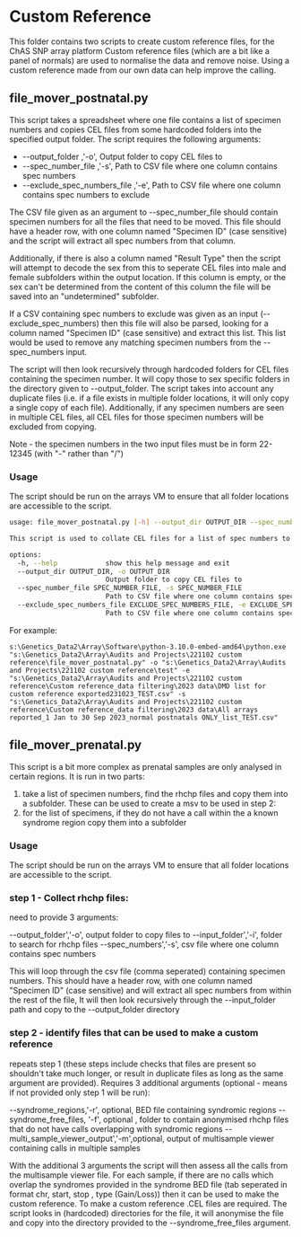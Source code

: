 # Custom Reference

This folder contains two scripts to create custom reference files, for the ChAS SNP array platform
Custom reference files (which are a bit like a panel of normals) are used to normalise the data and remove noise. Using a custom reference made from our own data can help improve the calling.

## file\_mover\_postnatal.py

This script takes a spreadsheet where one file contains a list of specimen numbers and copies CEL files from some hardcoded folders into the specified output folder. The script requires the following arguments:

* --output_folder ,'-o', Output folder to copy CEL files to
* --spec_number_file ,'-s', Path to CSV file where one column contains spec numbers
* --exclude_spec_numbers_file ,'-e', Path to CSV file where one column contains spec numbers to exclude

The CSV file given as an argument to --spec_number_file should contain specimen numbers for all the files that need to be moved. This file should have a header row, with one column named "Specimen ID" (case sensitive) and the script will extract all spec numbers from that column.

Additionally, if there is also a column named "Result Type" then the script will attempt to decode the sex from this to seperate CEL files into male and female subfolders within the output location. If this column is empty, or the sex can't be determined from the content of this column the file will be saved into an "undetermined" subfolder.

If a CSV containing spec numbers to exclude was given as an input (--exclude_spec_numbers) then this file will also be parsed, looking for a column named "Specimen ID" (case sensitive) and extract this list. This list would be used to remove any matching specimen numbers from the --spec_numbers input.

The script will then look recursively through hardcoded folders for CEL files containing the specimen number. It will copy those to sex specific folders in the directory given to --output_folder. The script takes into account any duplicate files (i.e. if a file exists in multiple folder locations, it will only copy a single copy of each file). Additionally, if any specimen numbers are seen in multiple CEL files, all CEL files for those specimen numbers will be excluded from copying.

Note - the specimen numbers in the two input files must be in form 22-12345 (with "-" rather than "/")

### Usage

The script should be run on the arrays VM to ensure that all folder locations are accessible to the script.

```bash
usage: file_mover_postnatal.py [-h] --output_dir OUTPUT_DIR --spec_number_file SPEC_NUMBER_FILE [--exclude_spec_numbers_file EXCLUDE_SPEC_NUMBERS_FILE]

This script is used to collate CEL files for a list of spec numbers to create a custom reference file

options:
  -h, --help            show this help message and exit
  --output_dir OUTPUT_DIR, -o OUTPUT_DIR
                        Output folder to copy CEL files to
  --spec_number_file SPEC_NUMBER_FILE, -s SPEC_NUMBER_FILE
                        Path to CSV file where one column contains spec numbers
  --exclude_spec_numbers_file EXCLUDE_SPEC_NUMBERS_FILE, -e EXCLUDE_SPEC_NUMBERS_FILE
                        Path to CSV file where one column contains spec numbers to exclude
```
For example:

`s:\Genetics_Data2\Array\Software\python-3.10.0-embed-amd64\python.exe "s:\Genetics_Data2\Array\Audits and Projects\221102 custom reference\file_mover_postnatal.py" -o "s:\Genetics_Data2\Array\Audits and Projects\221102 custom reference\test" -e "s:\Genetics_Data2\Array\Audits and Projects\221102 custom reference\Custom reference_data filtering\2023 data\DMD list for custom reference exported231023_TEST.csv" -s "s:\Genetics_Data2\Array\Audits and Projects\221102 custom reference\Custom reference_data filtering\2023 data\All arrays reported_1 Jan to 30 Sep 2023_normal postnatals ONLY_list_TEST.csv"`


## file\_mover\_prenatal.py
This script is a bit more complex as prenatal samples are only analysed in certain regions. It is run in two parts:

1) take a list of specimen numbers, find the rhchp files and copy them into a subfolder. These can be used to create a msv to be used in step 2:
2) for the list of specimens, if they do not have a call within the a known syndrome region copy them into a subfolder


### Usage

The script should be run on the arrays VM to ensure that all folder locations are accessible to the script.


### step 1 - Collect rhchp files:
need to provide 3 arguments:

--output_folder','-o', output folder to copy files to
--input_folder','-i', folder to search for rhchp files
--spec_numbers','-s', csv file where one column contains spec numbers

This will loop through the csv file (comma seperated) containing specimen numbers. This should have a header row, with one column named "Specimen ID" (case sensitive) and will extract all spec numbers from within the rest of the file,
It will then look recursively through the --input\_folder path and copy to the --output_folder directory

### step 2 - identify files that can be used to make a custom reference
repeats step 1 (these steps include checks that files are present so shouldn't take much longer, or result in duplicate files as long as the same argument are provided).
Requires 3 additional arguments (optional - means if not provided only step 1 will be run):

--syndrome_regions,'-r', optional, BED file containing syndromic regions
--syndrome\_free\_files, '-f', optional , folder to contain anonymised rhchp files that do not have calls overlapping with syndromic regions
--multi\_sample\_viewer_output','-m',optional, output of multisample viewer containing calls in multiple samples

With the additional 3 arguments the script will then assess all the calls from the multisample viewer file. 
For each sample, if there are no calls which overlap the syndromes provided in the syndrome BED file (tab seperated in format chr, start, stop , type (Gain/Loss)) then it can be used to make the custom reference. 
To make a custom reference .CEL files are required. The script looks in (hardcoded) directories for the file, it will anonymise the file and copy into the directory provided to the --syndrome\_free\_files argument.
